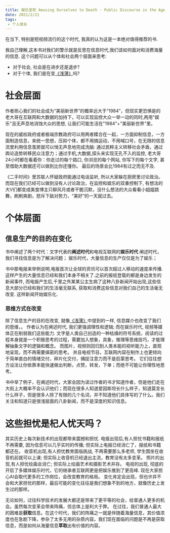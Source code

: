 ```yaml
---
title: 娱乐至死 Amusing Ourselves to Death - Public Discourse in the Age of Show Business 
date: 2021/2/21
tags:
 - 个人成长
---
```


在当下, 特别是短视频流行的这个时代, 我真的认为这是一本绝对值得推荐的书. 

我自己理解,这本书对我们的警示就是反思在信息时代,我们该如何面对和消费海量的信息. 
这个问题可以从个体和社会两个层面来思考:
* 对于社会, 社会是在进步还是退步?
* 对于个体, 我们是在变[《浅薄》](/growth/TheShallows/)吗?

# 社会层面
作者担心我们的社会成为“美丽新世界”的概率远大于“1984”，但现实更恐惧是的老大哥在互联网和大数据的加持下，可以实现监控大众一举一动的同时,再用"娱乐"且无声息地消蚀大众的思想, 让我们可能生活在"1984"+"美丽新世界"里。

现在的威权政府或者极端宗教政府可以用两者糅合在一起，一方面抑制信息，一方面制造信息，来统一思想，压抑个体，都不用搞运动，不用喊口号，在无限的信息流里利用信息茧房就可以悄无声息地完成洗脑: 通过民粹主义转移社会矛盾，通过舆论造势转移民众注意力；通过手机,大数据,探头来实现无孔不入的监控, 老大哥24小时都在看着你：你走过的每个路口, 你浏览的每个网站, 你写下的每个文字, 甚至借助大数据还可以做到比你还懂你。
最后的场景会比1984有过之而无不及.

《二手时间》里苏联人怀疑政府能通过电话监听, 所以大家躲在厨房里讨论政治。而现在我们已经可以做到没有人讨论政治，在监控和娱乐的双重控制下, 有想法的大V们都变成美食博主只聊风月或者干脆沉默，没什么想法的大众看看小姐姐跳舞，刷刷爽剧，怒斥下敌对势力，“美好”的一天就过去。

# 个体层面

## 信息生产的目的在变化
书中阐述了两个时代：文字代表的**阐述时代**和电视互联网的**娱乐时代**
阐述时代，我们寻找信息是为了解决问题；
娱乐时代，大量信息的生产仅仅是为了娱乐；

书中那电报来举例说明,电报首次让全球的资讯可以首次超过人移动的速度来传播. 这样产生的大量信息已经和我们本身不相关了.之前的报纸登载的都是身边发生的新闻事件, 而电报产生后,千里之外某某公主生病了这种八卦新闻开始出现,这些信息大部分已经和我们的生活毫无联系, 获取和消费这些信息对我们自己的生活毫无改变. 这样新闻开始娱乐化.


### 思维方式在改变
除了信息生产的目的在改变, 就像[《浅薄》](/growth/TheShallows/)中提到的一样, 信息媒介也改变了我们的思维，。 
作者认为在阐述时代, 我们更强调理性和逻辑; 而在娱乐时代, 视频等媒体正在削弱我们这些能力.
文字是人类自己创造的一种枯燥的符号系统，阅读的过程本身就是一个积极思考的过程，需要加入想象，具象，推理等思维技巧，才能理解抽象文字的逻辑和概念。
而图片，视频则回归到人类本能的视听能力上，直观地呈现，而不再需要缜密的思考。
并且电视节目，互联网内容在制作上也更倾向于简单直白的情绪交付，碎片化交付，捕捉注意力而不是启蒙思考。
它们往往想方设法让你依靠本能快速做出判断，点赞，转发，下单；而绝不可能让你理性地思考。

书中举了例子，在阐述时代，大家会因为读过作者的书才知道作者，但是他们走在大街上大概率不会认识他们；而现在很多人知道爱因斯坦长什么样子，知道莫言长什么样子，但是很多人除了有限的几个名词，并不知道他们具体写的了什么。我们关注和知道只是很浅层面的八卦新闻，而不是深度的知识信息。

# 这些担忧是杞人忧天吗？
其实历史上每次新技术的出现都带来震撼和担忧.
电报出现后,有人担忧书籍和报纸不再需要, 因为信息可以几乎实时的传播; 但实际上电报已经消亡了，报纸和书籍都还在。
收音机出现,有人担忧教育面临挑战, 不再需要那么多老师, 学生围坐在收音机前就可以上课; 但实际上收音机已经退出主流，教育没有太多变革。
照片的出现,有人担忧绘画会消亡; 但实际上绘画艺术和摄影艺术并存。
电视的出现, 彻底的开启了多媒体娱乐时代，它的继承者互联网更是把娱乐推到了更高峰. 
现在大家担心AI会取代更多的工作岗位，会改变教育的格局。
变化肯定会出现，但也许并不会和大家担忧的那样，最后可能的变化往往是我们想象不到的地方，就像历史上发生过的那样。

无论如何，过往科学技术的发展大都还是带来了更平等的社会，给普通人更多的机会。虽然每次变革会带来阵痛，但总体上是利大于弊。
在过往，我们普通人最大的困难是**获取**信息。在这个时代，我们的阵痛之一就是伴随着海量信息，其价值浓度也在急剧下降，参杂了太多无用的杂质内容。我们现在面临的问题是不再是获取信息，而是如何从海量信息**萃取**出有价值的内容。


